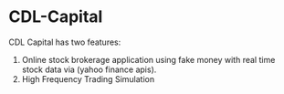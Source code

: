 # CDL-Capital

CDL Capital has two features:
1. Online stock brokerage application using fake money with real time stock data via (yahoo finance apis).
2. High Frequency Trading Simulation
